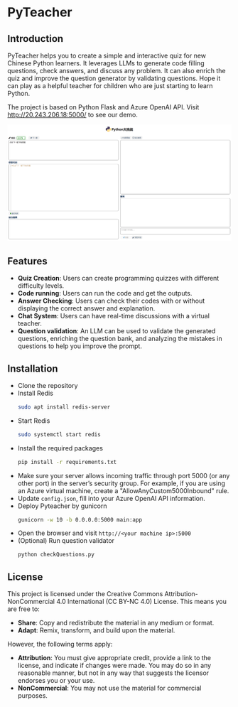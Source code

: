 # PyTeacher
## Introduction
PyTeacher helps you to create a simple and interactive quiz for new Chinese Python learners. It leverages LLMs to generate code filling questions, check answers, and discuss any problem. It can also enrich the quiz and improve the question generator by validating questions. Hope it can play as a helpful teacher for children who are just starting to learn Python. 

The project is based on Python Flask and Azure OpenAI API. Visit http://20.243.206.18:5000/ to see our demo.

![Screenshot.png](Screenshot.png)

## Features
- **Quiz Creation**: Users can create programming quizzes with different difficulty levels.
- **Code running**: Users can run the code and get the outputs. 
- **Answer Checking**: Users can check their codes with or without displaying the correct answer and explanation.
- **Chat System**: Users can have real-time discussions with a virtual teacher.
- **Question validation**: An LLM can be used to validate the generated questions, enriching the question bank, and analyzing the mistakes in questions to help you improve the prompt.

## Installation
- Clone the repository
- Install Redis
    ```bash
    sudo apt install redis-server
    ```
- Start Redis
    ```bash
    sudo systemctl start redis
    ```
- Install the required packages
    ```bash
    pip install -r requirements.txt
    ```
- Make sure your server allows incoming traffic through port 5000 (or any other port) in the server’s security group. For example, if you are using an Azure virtual machine, create a "AllowAnyCustom5000Inbound" rule.
- Update ```config.json```, fill into your Azure OpenAI API information.
- Deploy Pyteacher by gunicorn
    ```bash
    gunicorn -w 10 -b 0.0.0.0:5000 main:app
    ```
- Open the browser and visit `http://<your machine ip>:5000`
- (Optional) Run question validator
    ```bash
    python checkQuestions.py
    ```

## License
This project is licensed under the Creative Commons Attribution-NonCommercial 4.0 International (CC BY-NC 4.0) License. This means you are free to:
- **Share**: Copy and redistribute the material in any medium or format.
- **Adapt**: Remix, transform, and build upon the material.

However, the following terms apply:
- **Attribution**: You must give appropriate credit, provide a link to the license, and indicate if changes were made. You may do so in any reasonable manner, but not in any way that suggests the licensor endorses you or your use.
- **NonCommercial**: You may not use the material for commercial purposes.
